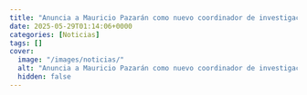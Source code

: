 ```yaml
---
title: "Anuncia a Mauricio Pazarán como nuevo coordinador de investigación de Fiscalía Ayotzinapa"
date: 2025-05-29T01:14:06+0000
categories: [Noticias]
tags: []
cover:
  image: "/images/noticias/"
  alt: "Anuncia a Mauricio Pazarán como nuevo coordinador de investigación de Fiscalía Ayotzinapa"
  hidden: false
---
```




